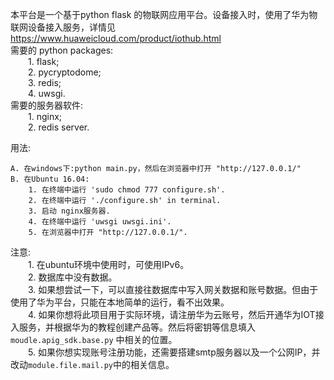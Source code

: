 本平台是一个基于python flask 的物联网应用平台。设备接入时，使用了华为物联网设备接入服务，详情见 https://www.huaweicloud.com/product/iothub.html 
<br>需要的 python packages:
<br>&emsp;&emsp;1. flask;
<br>&emsp;&emsp;2. pycryptodome;
<br>&emsp;&emsp;3. redis;
<br>&emsp;&emsp;4. uwsgi.
<br>需要的服务器软件:
    <br>&emsp;&emsp;1. nginx;
    <br>&emsp;&emsp;2. redis server.

用法:

    A. 在windows下:python main.py，然后在浏览器中打开 "http://127.0.0.1/"
    B. 在Ubuntu 16.04:
        1. 在终端中运行 'sudo chmod 777 configure.sh'.
        2. 在终端中运行 './configure.sh' in terminal.
        3. 启动 nginx服务器.
        4. 在终端中运行 'uwsgi uwsgi.ini'.
        5. 在浏览器中打开 "http://127.0.0.1/".

注意:
<br>&emsp;&emsp;1. 在ubuntu环境中使用时，可使用IPv6。
<br>&emsp;&emsp;2. 数据库中没有数据。
<br>&emsp;&emsp;3. 如果想尝试一下，可以直接往数据库中写入网关数据和账号数据。但由于使用了华为平台，只能在本地简单的运行，看不出效果。
<br>&emsp;&emsp;4. 如果你想将此项目用于实际环境，请注册华为云账号，然后开通华为IOT接入服务，并根据华为的教程创建产品等。然后将密钥等信息填入`moudle.apig_sdk.base.py`
中相关的位置。
<br>&emsp;&emsp;5. 如果你想实现账号注册功能，还需要搭建smtp服务器以及一个公网IP，并改动`module.file.mail.py`中的相关信息。 

